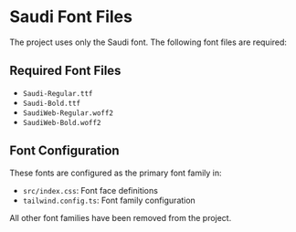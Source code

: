 # Saudi Font Files

The project uses only the Saudi font. The following font files are required:

## Required Font Files

- `Saudi-Regular.ttf`
- `Saudi-Bold.ttf`
- `SaudiWeb-Regular.woff2`
- `SaudiWeb-Bold.woff2`

## Font Configuration

These fonts are configured as the primary font family in:
- `src/index.css`: Font face definitions
- `tailwind.config.ts`: Font family configuration

All other font families have been removed from the project.